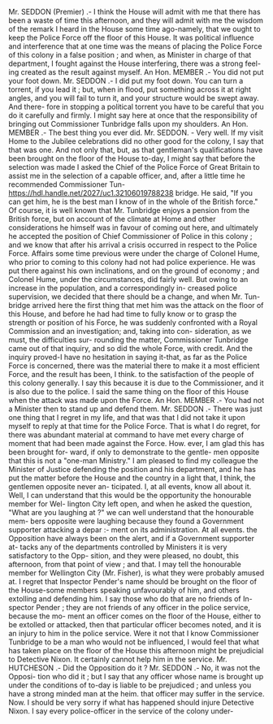 Mr. SEDDON (Premier) .- I think the House will admit with me that there has been a waste of time this afternoon, and they will admit with me the wisdom of the remark I heard in the House some time ago-namely, that we ought to keep the Police Force off the floor of this House. It was political influence and interference that at one time was the means of placing the Police Force of this colony in a false position ; and when, as Minister in charge of that department, I fought against the House interfering, there was a strong feel- ing created as the result against myself. An Hon. MEMBER .- You did not put your foot down. Mr. SEDDON .- I did put my foot down. You can turn a torrent, if you lead it ; but, when in flood, put something across it at right angles, and you will fail to turn it, and your structure would be swept away. And there- fore in stopping a political torrent you have to be careful that you do it carefully and firmly. I might say here at once that the responsibility of bringing out Commissioner Tunbridge falls upon my shoulders. An Hon. MEMBER .- The best thing you ever did. Mr. SEDDON. - Very well. If my visit Home to the Jubilee celebrations did no other good for the colony, I say that that was one. And not only that, but, as that gentleman's qualifications have been brought on the floor of the House to-day, I might say that before the selection was made I asked the Chief of the Police Force of Great Britain to assist me in the selection of a capable officer, and, after a little time he recommended Commissioner Tun- https://hdl.handle.net/2027/uc1.32106019788238 bridge. He said, "If you can get him, he is the best man I know of in the whole of the British force." Of course, it is well known that Mr. Tunbridge enjoys a pension from the British force, but on account of the climate at Home and other considerations he himself was in favour of coming out here, and ultimately he accepted the position of Chief Commissioner of Police in this colony ; and we know that after his arrival a crisis occurred in respect to the Police Force. Affairs some time previous were under the charge of Colonel Hume, who prior to coming to this colony had not had police experience. He was put there against his own inclinations, and on the ground of economy ; and Colonel Hume, under the circumstances, did fairly well. But owing to an increase in the population, and a correspondingly in- creased police supervision, we decided that there should be a change, and when Mr. Tun- bridge arrived here the first thing that met him was the attack on the floor of this House, and before he had had time to fully know or to grasp the strength or position of his Force, he was suddenly confronted with a Royal Commission and an investigation; and, taking into con- sideration, as we must, the difficulties sur- rounding the matter, Commissioner Tunbridge came out of that inquiry, and so did the whole Force, with credit. And the inquiry proved-I have no hesitation in saying it-that, as far as the Police Force is concerned, there was the material there to make it a most efficient Force, and the result has been, I think. to the satisfaction of the people of this colony generally. I say this because it is due to the Commissioner, and it is also due to the police. I said the same thing on the floor of this House when the attack was made upon the Force. An Hon. MEMBER .- You had not a Minister then to stand up and defend them. Mr. SEDDON .- There was just one thing that I regret in my life, and that was that I did not take it upon myself to reply at that time for the Police Force. That is what I do regret, for there was abundant material at command to have met every charge of moment that had been made against the Force. How. ever, I am glad this has been brought for- ward, if only to demonstrate to the gentle- men opposite that this is not a "one-man Ministry." I am pleased to find my colleague the Minister of Justice defending the position and his department, and he has put the matter before the House and the country in a light that, I think, the gentlemen opposite never an- ticipated. I, at all events, know all about it. Well, I can understand that this would be the opportunity the honourable member for Wel- lington City left open, and when he asked the question, "What are you laughing at ?" we can well understand that the honourable mem- bers opposite were laughing because they found a Government supporter attacking a depar :- ment on its administration. At all events. the Opposition have always been on the alert, and if a Government supporter at- tacks any of the departments controlled by Ministers it is very satisfactory to the Opp- sition, and they were pleased, no doubt, this afternoon, from that point of view ; and that. I may tell the honourable member for Wellington City (Mr. Fisher), is what they were probably amused at. I regret that Inspector Pender's name should be brought on the floor of the House-some members speaking unfavourably of him, and others extolling and defending him. I say those who do that are no friends of In- spector Pender ; they are not friends of any officer in the police service, because the mo- ment an officer comes on the floor of the House, either to be extolled or attacked, then that particular officer becomes noted, and it is an injury to him in the police service. Were it not that I know Commissioner Tunbridge to be a man who would not be influenced, I would feel that what has taken place on the floor of the House this afternoon might be prejudicial to Detective Nixon. It certainly cannot help him in the service. Mr. HUTCHESON .- Did the Opposition do it ? Mr. SEDDON .- No, it was not the Opposi- tion who did it ; but I say that any officer whose name is brought up under the conditions of to-day is liable to be prejudiced ; and unless you have a strong minded man at the heim. that officer may suffer in the service. Now. I should be very sorry if what has happened should injure Detective Nixon. I say every police-officer in the service of the colony under- 